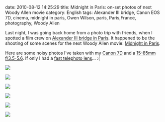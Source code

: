 date: 2010-08-12 14:25:29
title: Midnight in Paris: on-set photos of next Woody Allen movie
category: English
tags: Alexander III bridge, Canon EOS 7D, cinema, midnight in paris, Owen Wilson, paris, Paris,France, photography, Woody Allen

Last night, I was going back home from a photo trip with friends, when I spotted a film crew on [Alexander III bridge in Paris](http://en.wikipedia.org/wiki/Pont_Alexandre_III). It happened to be the shooting of some scenes for the next Woody Allen movie: [Midnight in Paris](http://www.imdb.com/title/tt1605783/).

Here are some noisy photos I've taken with my [Canon 7D](http://amzn.com/B002NEGTTW/?tag=kevideld-20) and a [15-85mm f/3.5-5.6](http://amzn.com/B002NEGTTM/?tag=kevideld-20). If only I had a [fast telephoto lens](http://amzn.com/B0000ALKBU/?tag=kevideld-20)... :(







![](/uploads/2010/midnight-in-paris-owen-wilson.jpg)

![](/uploads/2010/midnight-in-paris-woody-allen.jpg)

![](/uploads/2010/midnight-in-paris-set-001.jpg)

![](/uploads/2010/midnight-in-paris-set-002.jpg)

![](/uploads/2010/midnight-in-paris-set-003.jpg)

![](/uploads/2010/midnight-in-paris-set-004.jpg)

